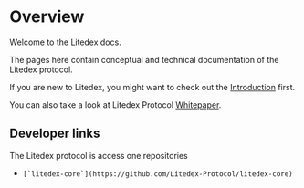 # Overview

Welcome to the Litedex docs.

The pages here contain conceptual and technical documentation of the Litedex protocol.

If you are new to Litedex, you might want to check out the [Introduction](../) first.

You can also take a look at Litedex Protocol [Whitepaper](https://litedex.io/upload/documents/Litedex-Whitepaper-EN-Latest.pdf).

## Developer links

The Litedex protocol is access one repositories

* ``[`litedex-core`](https://github.com/Litedex-Protocol/litedex-core)``

